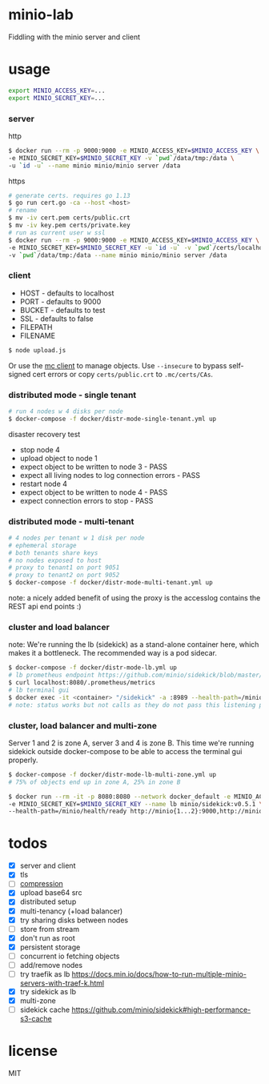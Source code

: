 # minio-lab
Fiddling with the minio server and client

# usage

```bash
export MINIO_ACCESS_KEY=...
export MINIO_SECRET_KEY=...
```

### server

http
```bash
$ docker run --rm -p 9000:9000 -e MINIO_ACCESS_KEY=$MINIO_ACCESS_KEY \
-e MINIO_SECRET_KEY=$MINIO_SECRET_KEY -v `pwd`/data/tmp:/data \
-u `id -u` --name minio minio/minio server /data
```

https
```bash
# generate certs. requires go 1.13
$ go run cert.go -ca --host <host>
# rename
$ mv -iv cert.pem certs/public.crt
$ mv -iv key.pem certs/private.key
# run as current user w ssl
$ docker run --rm -p 9000:9000 -e MINIO_ACCESS_KEY=$MINIO_ACCESS_KEY \
-e MINIO_SECRET_KEY=$MINIO_SECRET_KEY -u `id -u` -v `pwd`/certs/localhost:/.minio/certs:ro \
-v `pwd`/data/tmp:/data --name minio minio/minio server /data
```

### client
- HOST - defaults to localhost
- PORT - defaults to 9000
- BUCKET - defaults to test
- SSL - defaults to false
- FILEPATH
- FILENAME

```bash
$ node upload.js
```

Or use the [mc client](https://docs.min.io/docs/minio-client-complete-guide.html) to manage objects. Use `--insecure` to bypass self-signed cert errors or copy `certs/public.crt` to `.mc/certs/CAs`.

### distributed mode - single tenant

```bash
# run 4 nodes w 4 disks per node
$ docker-compose -f docker/distr-mode-single-tenant.yml up
```

disaster recovery test
- stop node 4
- upload object to node 1
- expect object to be written to node 3 - PASS
- expect all living nodes to log connection errors - PASS
- restart node 4
- expect object to be written to node 4 - PASS
- expect connection errors to stop - PASS

### distributed mode - multi-tenant

```bash
# 4 nodes per tenant w 1 disk per node
# ephemeral storage
# both tenants share keys
# no nodes exposed to host
# proxy to tenant1 on port 9051
# proxy to tenant2 on port 9052
$ docker-compose -f docker/distr-mode-multi-tenant.yml up
```

note: a nicely added benefit of using the proxy is the accesslog contains the REST api end points :)

### cluster and load balancer
note: We're running the lb (sidekick) as a stand-alone container here, which makes it a bottleneck. The recommended way is a pod sidecar.

```bash
$ docker-compose -f docker/distr-mode-lb.yml up
# lb prometheus endpoint https://github.com/minio/sidekick/blob/master/metrics.md
$ curl localhost:8080/.prometheus/metrics
# lb terminal gui
$ docker exec -it <container> "/sidekick" -a :8989 --health-path=/minio/health/ready http://minio{1...4}:9000
# note: status works but not calls as they do not pass this listening port
```

### cluster, load balancer and multi-zone
Server 1 and 2 is zone A, server 3 and 4 is zone B. This time we're running sidekick outside docker-compose to be able to access the terminal gui properly.

```bash
$ docker-compose -f docker/distr-mode-lb-multi-zone.yml up
# 75% of objects end up in zone A, 25% in zone B
```

```bash
$ docker run --rm -it -p 8080:8080 --network docker_default -e MINIO_ACCESS_KEY=$MINIO_ACCESS_KEY \
-e MINIO_SECRET_KEY=$MINIO_SECRET_KEY --name lb minio/sidekick:v0.5.1 \
--health-path=/minio/health/ready http://minio{1...2}:9000,http://minio{3...4}:9000
```

# todos
- [x] server and client
- [x] tls
- [ ] [compression](https://docs.min.io/docs/minio-compression-guide.html)
- [x] upload base64 src
- [x] distributed setup
- [x] multi-tenancy (+load balancer)
- [x] try sharing disks between nodes
- [ ] store from stream
- [x] don't run as root
- [x] persistent storage
- [ ] concurrent io fetching objects
- [ ] add/remove nodes
- [ ] try traefik as lb https://docs.min.io/docs/how-to-run-multiple-minio-servers-with-traef-k.html
- [x] try sidekick as lb
- [x] multi-zone
- [ ] sidekick cache https://github.com/minio/sidekick#high-performance-s3-cache

# license
MIT
